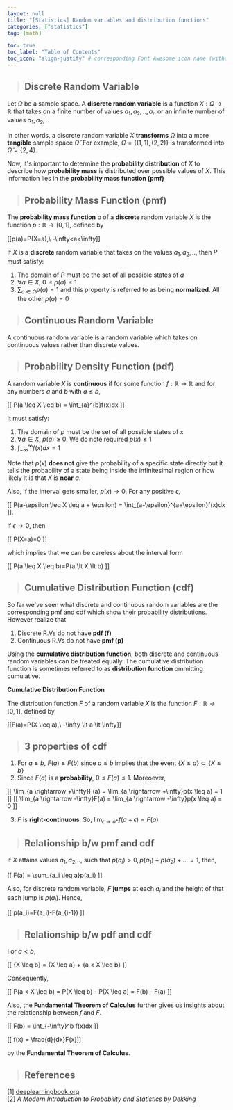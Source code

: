 ```yaml
---
layout: null
title: "[Statistics] Random variables and distribution functions"
categories: ["statistics"]
tag: [math]

toc: true
toc_label: "Table of Contents"
toc_icon: "align-justify" # corresponding Font Awesome icon name (without fa prefix)
---
```


> ## Discrete Random Variable

Let $\Omega$ be a sample space. A **discrete random variable** is a function $X:\Omega \rightarrow \mathbb{R}$ that takes on a finite number of values $a_1, a_2,..,a_n$ or an infinite number of values $a_1, a_2,..$

In other words, a discrete random variable $X$ **transforms** $\Omega$ into a more **tangible** sample space $\tilde{\Omega}$. For example, $\Omega=\{(1,1),(2,2)\}$ is transformed into $\tilde{\Omega}=\{2,4\}$.

Now, it's important to determine the **probability distribution** of $X$ to describe how **probability mass** is distributed over possible values of $X$. This information lies in the **probability mass function (pmf)**

> ## Probability Mass Function (pmf)

The **probability mass function** p of a **discrete** random variable $X$ is the function $p:\mathbb{R}\rightarrow[0,1]$, defined by

\[[p(a)=P(X=a),\ -\infty<a<\infty\]]

If $X$ is a **discrete** random variable that takes on the values $a_1,a_2,..$, then $P$ must satisfy:

1. The domain of $P$ must be the set of all possible states of $a$
2. $\forall a  \in X,\ 0 \leq p(a) \leq 1$
3. $\sum_{a\in \tilde{\Omega}} p(a)=1$ and this property is referred to as being **normalized**. All the other $p(a)=0$

> ## Continuous Random Variable

A continuous random variable is a random variable which takes on continuous values rather than discrete values.

> ## Probability Density Function (pdf)

A random variable $X$ is **continuous** if for some function $f: \mathbb{R} \rightarrow \mathbb{R}$ and for any numbers $a$ and $b$ with $a \leq b$,

\[[ P(a \leq X \leq b) = \int_{a}^{b}f(x)dx \]]

It must satisfy:

1. The domain of $p$ must be the set of all possible states of x
2. $\forall a \in X,\ p(a) \geq 0$. We do note required $p(x) \leq 1$
3. $\int_{-\infty}^{\infty}f(x)dx=1$

Note that $p(x)$ **does not** give the probability of a specific state directly but it tells the probability of a state being inside the infinitesimal region or how likely it is that $X$ is **near** $a$.

Also, if the interval gets smaller, $p(x) \rightarrow 0$. For any positive $\epsilon$,

\[[ P(a-\epsilon \leq X \leq a + \epsilon) = \int_{a-\epsilon}^{a+\epsilon}f(x)dx \]].

If $\epsilon \rightarrow 0$, then

\[[ P(X=a)=0 \]]

which implies that we can be careless about the interval form

\[[ P(a \leq X \leq b)=P(a \lt X \lt b) \]]

> ## Cumulative Distribution Function (cdf)

So far we've seen what discrete and continuous random variables are the corresponding pmf and cdf which show their probability distributions. However realize that

1. Discrete R.Vs do not have **pdf (f)**
2. Continuous R.Vs do not have **pmf (p)**

Using the **cumulative distribution function**, both discrete and continuous random variables can be treated equally. The cumulative distribution function is sometimes referred to as **distribution function** ommitting cumulative.

**Cumulative Distribution Function**

The distribution function $F$ of a random variable $X$ is the function $F: \mathbb{R} \rightarrow [0,1]$, defined by

\[[F(a)=P(X \leq a),\ -\infty \lt a \lt \infty\]]

> ## 3 properties of cdf

1. For $a \leq b$, $F(a) \leq F(b)$ since $a \leq b$ implies that the event $\{X \leq a\} \subset \{X \leq b\}$
2. Since $F(a)$ is a **probability**, $0 \leq F(a) \leq 1$. Moreoever,

\[[ \lim_{a \rightarrow +\infty}F(a) = \lim_{a \rightarrow +\infty}p(x \leq a) = 1 \]]
\[[ \lim_{a \rightarrow -\infty}F(a) = \lim_{a \rightarrow -\infty}p(x \leq a) = 0 \]]

3. $F$ is **right-continuous**. So, $\lim_{\epsilon \rightarrow a^+}f(a+\epsilon)=F(a)$

> ## Relationship b/w pmf and cdf

If $X$ attains values $a_1, a_2,$.., such that $p(a_i) \gt 0, p(a_1)+p(a_2)+...=1$, then,

\[[ F(a) = \sum_{a_i \leq a}p(a_i) \]]

Also, for discrete random variable, $F$ **jumps** at each $a_i$ and the height of that each jump is $p(a_i)$. Hence,

\[[ p(a_i)=F(a_i)-F(a_{i-1}) \]]

> ## Relationship b/w pdf and cdf

For $a < b$,

\[[ \{X \leq b\} = \{X \leq a\} + \{a < X \leq b\} \]]

Consequently,

\[[ P(a < X \leq b) = P(X \leq b) - P(X \leq a) = F(b) - F(a) \]]

Also, the **Fundamental Theorem of Calculus** further gives us insights about the relationship between $f$ and $F$.

\[[ F(b) = \int_{-\infty}^b f(x)dx \]]

\[[ f(x) = \frac{d}{dx}F(x)\]]

by the **Fundamental Theorem of Calculus**.

> ## References

[1] [deeplearningbook.org](https://www.deeplearningbook.org/)  
[2] _A Modern Introduction to Probability and Statistics by Dekking_
